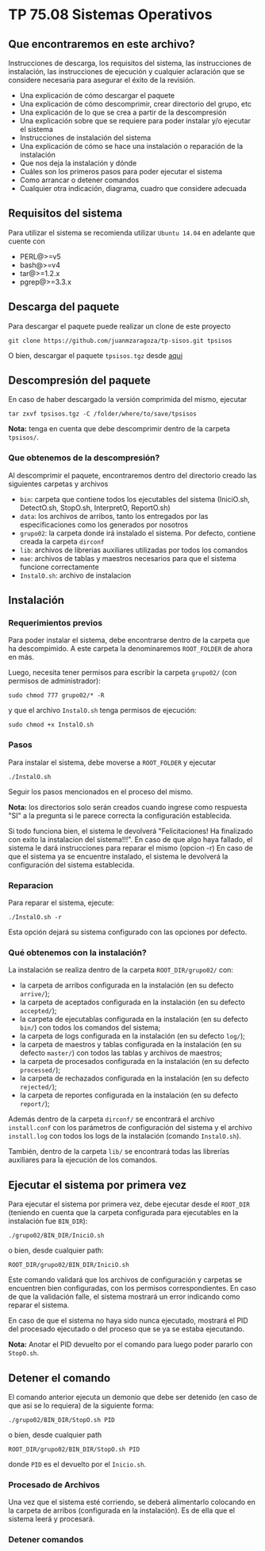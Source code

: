 # TP 75.08 Sistemas Operativos

## Que encontraremos en este archivo?

Instrucciones de descarga, los requisitos del sistema, las instrucciones de instalación, las instrucciones de ejecución y cualquier aclaración que se considere necesaria para asegurar el éxito de la revisión. 
* Una explicación de cómo descargar el paquete
* Una explicación de cómo descomprimir, crear directorio del grupo, etc
* Una explicación de lo que se crea a partir de la descompresión
* Una explicación sobre que se requiere para poder instalar y/o ejecutar el sistema 
* Instrucciones de instalación del sistema 
* Una explicación de cómo se hace una instalación o reparación de la instalación
* Que nos deja la instalación y dónde
* Cuáles son los primeros pasos para poder ejecutar el sistema
* Como arrancar o detener comandos 
* Cualquier otra indicación, diagrama, cuadro que considere adecuada

## Requisitos del sistema

Para utilizar el sistema se recomienda utilizar `Ubuntu 14.04` en adelante que cuente con

* PERL@>=v5
* bash@>=v4
* tar@>=1.2.x
* pgrep@>=3.3.x
 
## Descarga del paquete

Para descargar el paquete puede realizar un clone de este proyecto

	git clone https://github.com/juanmzaragoza/tp-sisos.git tpsisos

O bien, descargar el paquete `tpsisos.tgz` desde [aqui](CompletarConURL)

## Descompresión del paquete

En caso de haber descargado la versión comprimida del mismo, ejecutar

	tar zxvf tpsisos.tgz -C /folder/where/to/save/tpsisos

**Nota:** tenga en cuenta que debe descomprimir dentro de la carpeta `tpsisos/`.

### Que obtenemos de la descompresión?

Al descomprimir el paquete, encontraremos dentro del directorio creado las siguientes carpetas y archivos

* `bin`: carpeta que contiene todos los ejecutables del sistema (IniciO.sh, DetectO.sh, StopO.sh, InterpretO, ReportO.sh)
* `data`: los archivos de arribos, tanto los entregados por las especificaciones como los generados por nosotros
* `grupo02`: la carpeta donde irá instalado el sistema. Por defecto, contiene creada la carpeta `dirconf`
* `lib`: archivos de librerias auxiliares utilizadas por todos los comandos
* `mae`: archivos de tablas y maestros necesarios para que el sistema funcione correctamente
* `InstalO.sh`: archivo de instalacion

## Instalación

### Requerimientos previos

Para poder instalar el sistema, debe encontrarse dentro de la carpeta que ha descompimido. A este carpeta la denominaremos `ROOT_FOLDER` de ahora en más.

Luego, necesita tener permisos para escribir la carpeta `grupo02/` (con permisos de administrador):

	sudo chmod 777 grupo02/* -R

y que el archivo `InstalO.sh` tenga permisos de ejecución:

	sudo chmod +x InstalO.sh

### Pasos

Para instalar el sistema, debe moverse a `ROOT_FOLDER` y ejecutar

	./InstalO.sh

Seguir los pasos mencionados en el proceso del mismo. 

**Nota:** los directorios solo serán creados cuando ingrese como respuesta "SI" a la pregunta si le parece correcta la configuración establecida.

Si todo funciona bien, el sistema le devolverá "Felicitaciones! Ha finalizado con exito la instalacion del sistema!!!".
En caso de que algo haya fallado, el sistema le dará instrucciones para reparar el mismo (opcion -r)
En caso de que el sistema ya se encuentre instalado, el sistema le devolverá la configuración del sistema establecida.

### Reparacion

Para reparar el sistema, ejecute:

	./InstalO.sh -r

Esta opción dejará su sistema configurado con las opciones por defecto.

### Qué obtenemos con la instalación?

La instalación se realiza dentro de la carpeta `ROOT_DIR/grupo02/` con:

* la carpeta de arribos configurada en la instalación (en su defecto `arrive/`);
* la carpeta de aceptados configurada en la instalación (en su defecto `accepted/`);
* la carpeta de ejecutablas configurada en la instalación (en su defecto `bin/`) con todos los comandos del sistema;
* la carpeta de logs configurada en la instalación (en su defecto `log/`);
* la carpeta de maestros y tablas configurada en la instalación (en su defecto `master/`) con todos las tablas y archivos de maestros;
* la carpeta de procesados configurada en la instalación (en su defecto `processed/`);
* la carpeta de rechazados configurada en la instalación (en su defecto `rejected/`);
* la carpeta de reportes configurada en la instalación (en su defecto `report/`);

Además dentro de la carpeta `dirconf/` se encontrará el archivo `install.conf` con los parámetros de configuración del sistema y el archivo `install.log` con todos los logs de la instalación (comando `InstalO.sh`).

También, dentro de la carpeta `lib/` se encontrará todas las librerías auxiliares para la ejecución de los comandos.

## Ejecutar el sistema por primera vez

Para ejecutar el sistema por primera vez, debe ejecutar desde el `ROOT_DIR` (teniendo en cuenta que la carpeta configurada para ejecutables en la instalación fue `BIN_DIR`):

	./grupo02/BIN_DIR/IniciO.sh

o bien, desde cualquier path:

	ROOT_DIR/grupo02/BIN_DIR/IniciO.sh

Este comando validará que los archivos de configuración y carpetas se encuentren bien configuradas, con los permisos correspondientes. En caso de que la validación falle, el sistema mostrará un error indicando como reparar el sistema.

En caso de que el sistema no haya sido nunca ejecutado, mostrará el PID del procesado ejecutado o del proceso que se ya se estaba ejecutando.

**Nota:** Anotar el PID devuelto por el comando para luego poder pararlo con `StopO.sh`.

## Detener el comando

El comando anterior ejecuta un demonio que debe ser detenido (en caso de que asi se lo requiera) de la siguiente forma:
	
	./grupo02/BIN_DIR/StopO.sh PID

o bien, desde cualquier path

	ROOT_DIR/grupo02/BIN_DIR/StopO.sh PID

donde `PID` es el devuelto por el `Inicio.sh`.

### Procesado de Archivos 

Una vez que el sistema esté corriendo, se deberá alimentarlo colocando en la carpeta de arribos (configurada en la instalación). Es de ella que el sistema leerá y procesará.

### Detener comandos